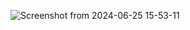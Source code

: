 ![Screenshot from 2024-06-25 15-53-11](https://github.com/Alibababs/ft_printf/assets/155173056/5685be3d-e318-4382-a0b4-3ee9e53972fa)
